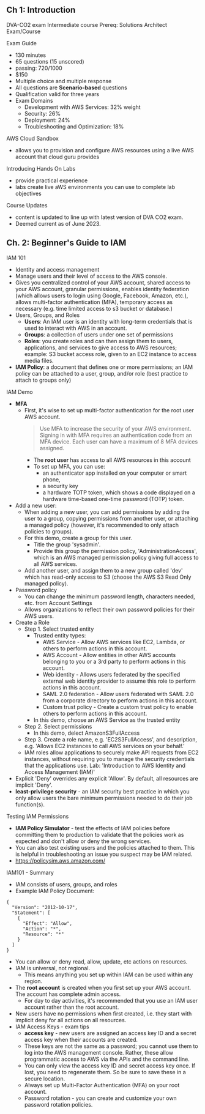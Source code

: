 ## Ch 1: Introduction
DVA-CO2 exam
Intermediate course
Prereq: Solutions Architect Exam/Course

Exam Guide
* 130 minutes
* 65 questions (15 unscored)
* passing: 720/1000
* $150
* Multiple choice and multiple response
* All questions are **Scenario-based** questions
* Qualification valid for three years
* Exam Domains
  * Development with AWS Services: 32% weight
  * Security: 26%
  * Deployment: 24%
  * Troubleshooting and Optimization: 18%

AWS Cloud Sandbox
* allows you to provision and configure AWS resources using a live AWS account that cloud guru provides

Introducing Hands On Labs
* provide practical experience
* labs create live aWS environments you can use to complete lab objectives

Course Updates
* content is updated to line up with latest version of DVA CO2 exam. 
* Deemed current as of June 2023.

## Ch. 2: Beginner's Guide to IAM
IAM 101
* Identity and access management
* Manage users and their level of access to the AWS console.
* Gives you centralized control of your AWS account, shared access to your AWS account, granular permissions, enables identity federation (which allows users to login using Google, Facebook, Amazon, etc.), allows multi-factor authentication (MFA), temporary access as necessary (e.g. time limited access to s3 bucket or database.)
* Users, Groups, and Roles
  * __Users__: An IAM user is an identity with long-term credentials that is used to interact with AWS in an account.
  * __Groups__: a collection of users under one set of permissions
  * __Roles__: you create roles and can then assign them to users, applications, and services to give access to AWS resources; example: S3 bucket access role, given to an EC2 instance to access media files.
* __IAM Policy__: a document that defines one or more permissions; an IAM policy can be attached to a user, group, and/or role (best practice to attach to groups only)

IAM Demo
* __MFA__
  * First, it's wise to set up multi-factor authentication for the root user AWS account. 
    > Use MFA to increase the security of your AWS environment. Signing in with MFA requires an authentication code from an MFA device. Each user can have a maximum of 8 MFA devices assigned. 
    * The __root user__ has access to all AWS resources in this account
    * To set up MFA, you can use:
      * an authenticator app installed on your computer or smart phone, 
      * a security key
      * a hardware TOTP token, which shows a code displayed on a hardware time-based one-time password (TOTP) token.
* Add a new user: 
  * When adding a new user, you can add permissions by adding the user to a group, copying permissions from another user, or attaching a managed policy (however, it's recommended to only attach policies to groups).
  * For this demo, create a group for this user.
    * Title the group 'sysadmin'.
    * Provide this group the permission policy, 'AdministrationAccess', which is an AWS managed permission policy giving full access to all AWS services.
  * Add another user, and assign them to a new group called 'dev' which has read-only access to S3 (choose the AWS S3 Read Only managed policy).
* Password policy
  * You can change the minimum password length, characters needed, etc. from Account Settings
  * Allows organizations to reflect their own password policies for their AWS users.
* Create a Role
  * Step 1. Select trusted entity
    * Trusted entity types:
      * AWS Service - Allow AWS services like EC2, Lambda, or others to perform actions in this account.
      * AWS Account - Allow entities in other AWS accounts belonging to you or a 3rd party to perform actions in this account.
      * Web identity - Allows users federated by the specified external web identity provider to assume this role to perform actions in this account.
      * SAML 2.0 federation - Allow users federated with SAML 2.0 from a corporate directory to perform actions in this account.
      * Custom trust policy - Create a custom trust policy to enable others to perform actions in this account.
    * In this demo, choose an AWS Service as the trusted entity
  * Step 2. Select permissions
    * In this demo, delect AmazonS3FullAccess
  * Step 3. Create a role name, e.g. 'EC2S3FullAccess', and description, e.g. 'Allows EC2 instances to call AWS services on your behalf.'
  * IAM roles allow applications to securely make API requests from EC2 instances, without requiring you to manage the security credentials that the applications use.
Lab: 'Introduction to AWS Identity and Access Management (IAM)'
* Explicit 'Deny' overrides any explicit 'Allow'. By default, all resources are implicit 'Deny'.
* __least-privilege security__ - an IAM security best practice in which you only allow users the bare minimum permissions needed to do their job function(s).

Testing IAM Permissions
* __IAM Policy Simulator__ - test the effects of IAM policies before committing them to production to validate that the policies work as expected and don't allow or deny the wrong services.
* You can also test existing users and the policies attached to them. This is helpful in troubleshooting an issue you suspect may be IAM related.
* https://policysim.aws.amazon.com/

IAM101 - Summary
* IAM consists of users, groups, and roles
* Example IAM Policy Document:

```
{
  "Version": "2012-10-17",
  "Statement": [
    {
      "Effect": "Allow",
      "Action": "*",
      "Resource": "*"
    }
  ]
}
```

* You can allow or deny read, allow, update, etc actions on resources.
* IAM is universal, not regional.
  * This means anything you set up within IAM can be used within any region.
* The __root account__ is created when you first set up your AWS account. The account has complete admin access. 
  * For day to day activities, it's recommended that you use an IAM user account rather than the root account.
* New users have no permissions when first created, i.e. they start with implicit deny for all actions on all resources.
* IAM Access Keys - exam tips
  * __access key__ - new users are assigned an access key ID and a secret access key when their accounts are created.
  * These keys are not the same as a password; you cannot use them to log into the AWS management console. Rather, these allow programmatic access to AWS via the APIs and the command line.
  * You can only view the access key ID and secret access key once. If lost, you need to regenerate them. So be sure to save these in a secure location.
  * Always set up Multi-Factor Authentication (MFA) on your root account.
  * Password rotation - you can create and customize your own password rotation policies.
